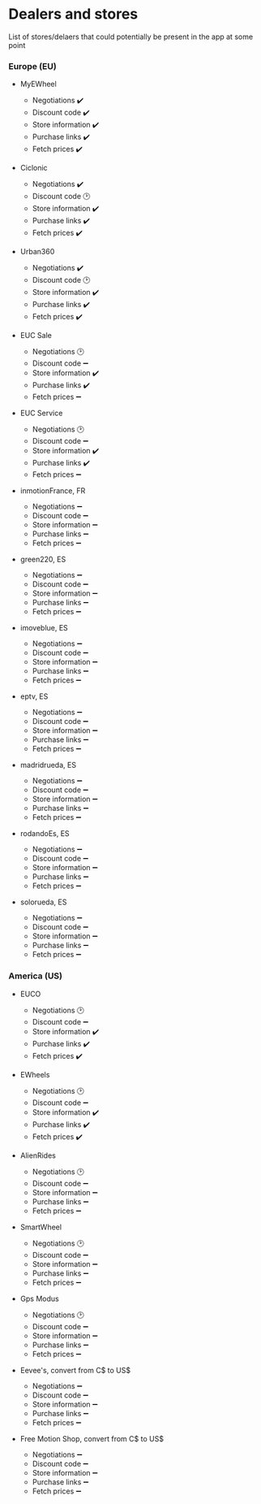 # Dealers and stores

List of stores/delaers that could potentially be present in the app at some point

### Europe (EU)

- MyEWheel
  - Negotiations ✔️
  - Discount code ✔️
  - Store information ✔️
  - Purchase links ✔️
  - Fetch prices ✔️

- Ciclonic
  - Negotiations ✔️
  - Discount code 🕑
  - Store information ✔️
  - Purchase links ✔️
  - Fetch prices ✔️

- Urban360
  - Negotiations ✔️
  - Discount code 🕑
  - Store information ✔️
  - Purchase links ✔️
  - Fetch prices ✔️

- EUC Sale
  - Negotiations 🕑
  - Discount code ➖
  - Store information ✔️
  - Purchase links ✔️
  - Fetch prices ➖

- EUC Service
  - Negotiations 🕑
  - Discount code ➖
  - Store information ✔️
  - Purchase links ✔️
  - Fetch prices ➖

- inmotionFrance, FR
  - Negotiations ➖
  - Discount code ➖
  - Store information ➖
  - Purchase links ➖
  - Fetch prices ➖

- green220, ES
  - Negotiations ➖
  - Discount code ➖
  - Store information ➖
  - Purchase links ➖
  - Fetch prices ➖

- imoveblue, ES
  - Negotiations ➖
  - Discount code ➖
  - Store information ➖
  - Purchase links ➖
  - Fetch prices ➖

- eptv, ES
  - Negotiations ➖
  - Discount code ➖
  - Store information ➖
  - Purchase links ➖
  - Fetch prices ➖

- madridrueda, ES
  - Negotiations ➖
  - Discount code ➖
  - Store information ➖
  - Purchase links ➖
  - Fetch prices ➖

- rodandoEs, ES
  - Negotiations ➖
  - Discount code ➖
  - Store information ➖
  - Purchase links ➖
  - Fetch prices ➖

- solorueda, ES
  - Negotiations ➖
  - Discount code ➖
  - Store information ➖
  - Purchase links ➖
  - Fetch prices ➖

### America (US)

- EUCO
  - Negotiations 🕑
  - Discount code ➖
  - Store information ✔️
  - Purchase links ✔️
  - Fetch prices ✔️

- EWheels
  - Negotiations 🕑
  - Discount code ➖
  - Store information ✔️
  - Purchase links ✔️
  - Fetch prices ✔️

- AlienRides
  - Negotiations 🕑
  - Discount code ➖
  - Store information ➖
  - Purchase links ➖
  - Fetch prices ➖

- SmartWheel
  - Negotiations 🕑
  - Discount code ➖
  - Store information ➖
  - Purchase links ➖
  - Fetch prices ➖

- Gps Modus
  - Negotiations 🕑
  - Discount code ➖
  - Store information ➖
  - Purchase links ➖
  - Fetch prices ➖

- Eevee's, convert from C$ to US$
  - Negotiations ➖
  - Discount code ➖
  - Store information ➖
  - Purchase links ➖
  - Fetch prices ➖

- Free Motion Shop, convert from C$ to US$
  - Negotiations ➖
  - Discount code ➖
  - Store information ➖
  - Purchase links ➖
  - Fetch prices ➖








